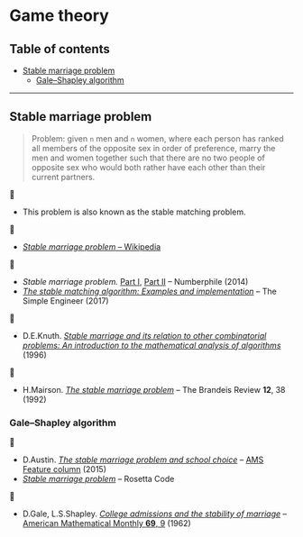 # Game theory <!-- omit in toc -->

## Table of contents <!-- omit in toc -->

- [Stable marriage problem](#stable-marriage-problem)
	- [Gale–Shapley algorithm](#galendashshapley-algorithm)

---

## Stable marriage problem

> Problem: given `n` men and `n` women, where each person has ranked all members of the opposite sex in order of preference, marry the men and women together such that there are no two people of opposite sex who would both rather have each other than their current partners.

:memo:

- This problem is also known as the stable matching problem.

:link:

- [*Stable marriage problem* – Wikipedia](https://en.wikipedia.org/wiki/Stable_marriage_problem)

:movie_camera:

- *Stable marriage problem.* [Part I](https://www.youtube.com/watch?v=Qcv1IqHWAzg), [Part II](https://www.youtube.com/watch?v=LtTV6rIxhdo) – Numberphile (2014)
- [*The stable matching algorithm: Examples and implementation*](https://www.youtube.com/watch?v=FhRf0j068ZA) – The Simple Engineer (2017)

:book:

- D.E.Knuth. [*Stable marriage and its relation to other combinatorial problems: An introduction to the mathematical analysis of algorithms*](https://www-cs-faculty.stanford.edu/~knuth/ms.html) (1996)

:page_facing_up:

- H.Mairson. [*The stable marriage problem*](https://archive.org/details/brandeisreview1214bran/page/n39) – The Brandeis Review **12**, 38 (1992)

### Gale–Shapley algorithm

:link:

- D.Austin. [*The stable marriage problem and school choice*](http://www.ams.org/publicoutreach/feature-column/fc-2015-03) – [AMS Feature column](http://www.ams.org/featurecolumn) (2015)
- [*Stable marriage problem*](https://rosettacode.org/wiki/Stable_marriage_problem) – Rosetta Code

:page_facing_up:

- D.Gale, L.S.Shapley. [*College admissions and the stability of marriage*](http://www.eecs.harvard.edu/cs286r/courses/fall09/papers/galeshapley.pdf) – [American Mathematical Monthly **69**, 9](https://dx.doi.org/10.2307/2312726) (1962)
